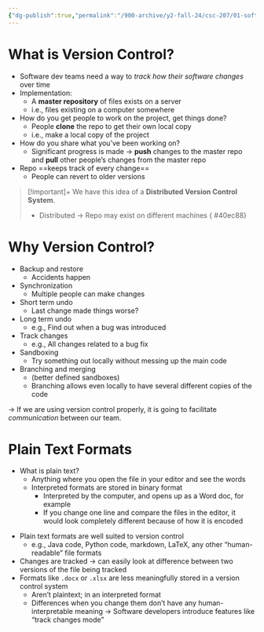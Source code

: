 ```yaml
---
{"dg-publish":true,"permalink":"/900-archive/y2-fall-24/csc-207/01-software-developer-skills-and-tools/version-control/","tags":["#lecture","#note","university"],"created":"2024-09-05T13:09:23.000-04:00","updated":"2025-02-06T17:51:40.706-05:00"}
---
```



# What is Version Control?

- Software dev teams need a way to *track how their software changes* over time
- Implementation:
    - A **master repository** of files exists on a server
    - i.e., files existing on a computer somewhere
- How do you get people to work on the project, get things done?
    - People **clone** the repo to get their own local copy
    - i.e., make a local copy of the project
- How do you share what you’ve been working on?
    - Significant progress is made → **push** changes to the master repo and **pull** other people’s changes from the master repo
- Repo ==keeps track of every change==
    - People can revert to older versions

> [!important]+ We have this idea of a **Distributed Version Control System**.
>
> - Distributed → Repo may exist on different machines
{ #40ec88}


# Why Version Control?

- Backup and restore
    - Accidents happen
- Synchronization
    - Multiple people can make changes
- Short term undo
    - Last change made things worse?
- Long term undo
    - e.g., Find out when a bug was introduced
- Track changes
    - e.g., All changes related to a bug fix
- Sandboxing
    - Try something out locally without messing up the main code
- Branching and merging
    - (better defined sandboxes)
    - Branching allows even locally to have several different copies of the code

→ If we are using version control properly, it is going to facilitate *communication* between our team.

# Plain Text Formats

- What is plain text?
    - Anything where you open the file in your editor and see the words
    - Interpreted formats are stored in binary format
        - Interpreted by the computer, and opens up as a Word doc, for example
        - If you change one line and compare the files in the editor, it would look completely different because of how it is encoded

<!-- break -->
- Plain text formats are well suited to version control
    - e.g., Java code, Python code, markdown, LaTeX, any other “human-readable” file formats
- Changes are tracked → can easily look at difference between two versions of the file being tracked
- Formats like `.docx` or `.xlsx` are less meaningfully stored in a version control system
    - Aren’t plaintext; in an interpreted format
    - Differences when you change them don’t have any human-interpretable meaning → Software developers introduce features like “track changes mode”
